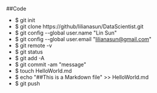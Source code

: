 ##Code
* $ git init
* $ git clone https://github/lilianasun/DataScientist.git
* $ git config --global user.name "Lin Sun"
* $ git config --global user.email "lilianasun@gmail.com"
* $ git remote -v
* $ git status
* $ git add -A
* $ git commit -am "message"
* $ touch HelloWorld.md
* $ echo "##This is a Markdown file" >> HelloWorld.md
* $ git push
